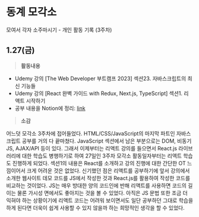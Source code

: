 # 동계 모각소

모여서 각자 소주마시기 - 개인 활동 기록 (3주차)

## 1.27(금)

> **활동내용**
* Udemy 강의 [The Web Developer 부트캠프 2023] 섹션23. 자바스크립트의 최신 기능들
* Udemy 강의 [React 완벽 가이드 with Redux, Next.js, TypeScript] 섹션1. 리액트 시작하기
* 공부 내용을 Notion에 정리: [link](https://emerald-fluorine-761.notion.site/fba484a02a664c4993e5b36c7a5fa3ab) 
> **소감**

어느덧 모각소 3주차에 접어들었다. HTML/CSS/JavaScript의 마지막 파트인 자바스크립트 공부를 거의 다 끝마쳤다. JavaScript 섹션에서 남은 부분으로는 DOM, 비동기 JS, AJAX/API 등이 있다. 그래서 이제부터는 리액트 강의를 들으면서 React.js 라이브러리에 대한 학습도 병행하기로 하여 27일인 3주차 모각소 활동일자부터는 리액트 학습도 진행하게 되었다. 섹션1의 내용은 React를 소개하고 강의 진행에 대한 간단한 OT 느낌이어서 크게 어려운 것은 없었다. 신기했던 점은 리액트를 공부하기에 앞서 강의에서 소개한 웹사이트 데모 코드를 JS에서 작성한 것과 React.js를 활용하여 작성한 코드를 비교하는 것이었다. JS는 매우 방대한 양의 코드인에 반해 리액트를 사용하면 코드의 길이는 물론 가시성 면에서도 좋아지는 것을 볼 수 있었다. 아직은 JS 문법 또한 조금 더 익혀야 하는 상황이기에 리액트 코드는 어려워 보이면서도 일단 공부하던 그대로 학습을 하게 된다면 더욱이 쉽게 사용할 수 있지 않을까 하는 희망적인 생각을 할 수 있었다.

